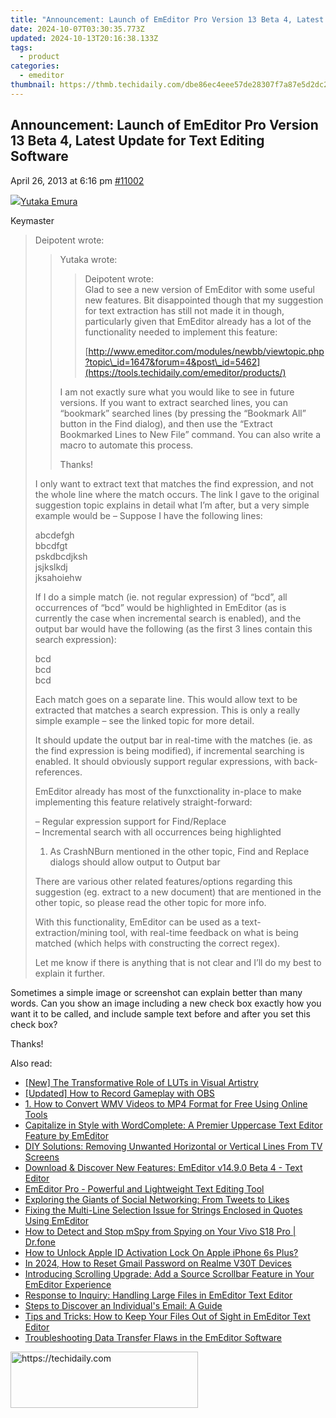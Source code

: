 ```yaml
---
title: "Announcement: Launch of EmEditor Pro Version 13 Beta 4, Latest Update for Text Editing Software"
date: 2024-10-07T03:30:35.773Z
updated: 2024-10-13T20:16:38.133Z
tags:
  - product
categories:
  - emeditor
thumbnail: https://thmb.techidaily.com/dbe86ec4eee57de28307f7a87e5d2dc26b222d4d704a45568094d723e05d6df4.jpg
---
```


## Announcement: Launch of EmEditor Pro Version 13 Beta 4, Latest Update for Text Editing Software

April 26, 2013 at 6:16 pm [#11002](https://tools.techidaily.com/emeditor/products/) 

[![](https://secure.gravatar.com/avatar/a0a6377144ed3636f985d87303f65ed2?s=80&d=identicon&r=g)Yutaka Emura](https://www.emeditor.com/forums/users/yemura/ "View Yutaka Emura's profile")

Keymaster

> Deipotent wrote:
> 
>> Yutaka wrote:
>> 
>>> Deipotent wrote:  
>>> Glad to see a new version of EmEditor with some useful new features. Bit disappointed though that my suggestion for text extraction has still not made it in though, particularly given that EmEditor already has a lot of the functionality needed to implement this feature:
>>> 
>>> [http://www.emeditor.com/modules/newbb/viewtopic.php?topic\_id=1647&forum=4&post\_id=5462](https://tools.techidaily.com/emeditor/products/)
>> 
>> I am not exactly sure what you would like to see in future versions. If you want to extract searched lines, you can “bookmark” searched lines (by pressing the “Bookmark All” button in the Find dialog), and then use the “Extract Bookmarked Lines to New File” command. You can also write a macro to automate this process.
>> 
>> Thanks!
> 
> I only want to extract text that matches the find expression, and not the whole line where the match occurs. The link I gave to the original suggestion topic explains in detail what I’m after, but a very simple example would be – Suppose I have the following lines:
> 
> abcdefgh  
> bbcdfgt  
> pskdbcdjksh  
> jsjkslkdj  
> jksahoiehw
> 
> If I do a simple match (ie. not regular expression) of “bcd”, all occurrences of “bcd” would be highlighted in EmEditor (as is currently the case when incremental search is enabled), and the output bar would have the following (as the first 3 lines contain this search expression):
> 
> bcd  
> bcd  
> bcd
> 
> Each match goes on a separate line. This would allow text to be extracted that matches a search expression. This is only a really simple example – see the linked topic for more detail.
> 
> It should update the output bar in real-time with the matches (ie. as the find expression is being modified), if incremental searching is enabled. It should obviously support regular expressions, with back-references.
> 
> EmEditor already has most of the funxctionality in-place to make implementing this feature relatively straight-forward:
> 
> – Regular expression support for Find/Replace  
> – Incremental search with all occurrences being highlighted
> 
> 1) As CrashNBurn mentioned in the other topic, Find and Replace dialogs should allow output to Output bar
> 
> There are various other related features/options regarding this suggestion (eg. extract to a new document) that are mentioned in the other topic, so please read the other topic for more info.
> 
> With this functionality, EmEditor can be used as a text-extraction/mining tool, with real-time feedback on what is being matched (which helps with constructing the correct regex).
> 
> Let me know if there is anything that is not clear and I’ll do my best to explain it further.

 Sometimes a simple image or screenshot can explain better than many words. Can you show an image including a new check box exactly how you want it to be called, and include sample text before and after you set this check box?

 Thanks!

<ins class="adsbygoogle"
     style="display:block"
     data-ad-format="autorelaxed"
     data-ad-client="ca-pub-7571918770474297"
     data-ad-slot="1223367746"></ins>

<ins class="adsbygoogle"
     style="display:block"
     data-ad-client="ca-pub-7571918770474297"
     data-ad-slot="8358498916"
     data-ad-format="auto"
     data-full-width-responsive="true"></ins>

<span class="atpl-alsoreadstyle">Also read:</span>
<div><ul>
<li><a href="https://fox-http.techidaily.com/new-the-transformative-role-of-luts-in-visual-artistry/"><u>[New] The Transformative Role of LUTs in Visual Artistry</u></a></li>
<li><a href="https://screen-activity-recording.techidaily.com/updated-how-to-record-gameplay-with-obs/"><u>[Updated] How to Record Gameplay with OBS</u></a></li>
<li><a href="https://eaxpv-info.techidaily.com/1-how-to-convert-wmv-videos-to-mp4-format-for-free-using-online-tools/"><u>1. How to Convert WMV Videos to MP4 Format for Free Using Online Tools</u></a></li>
<li><a href="https://win-workspace.techidaily.com/capitalize-in-style-with-wordcomplete-a-premier-uppercase-text-editor-feature-by-emeditor/"><u>Capitalize in Style with WordComplete: A Premier Uppercase Text Editor Feature by EmEditor</u></a></li>
<li><a href="https://techtrends.techidaily.com/diy-solutions-removing-unwanted-horizontal-or-vertical-lines-from-tv-screens/"><u>DIY Solutions: Removing Unwanted Horizontal or Vertical Lines From TV Screens</u></a></li>
<li><a href="https://win-workspace.techidaily.com/download-and-discover-new-features-emeditor-v1490-beta-4-text-editor/"><u>Download & Discover New Features: EmEditor v14.9.0 Beta 4 - Text Editor</u></a></li>
<li><a href="https://win-workspace.techidaily.com/emeditor-pro-powerful-and-lightweight-text-editing-tool/"><u>EmEditor Pro - Powerful and Lightweight Text Editing Tool</u></a></li>
<li><a href="https://win-forum.techidaily.com/exploring-the-giants-of-social-networking-from-tweets-to-likes/"><u>Exploring the Giants of Social Networking: From Tweets to Likes</u></a></li>
<li><a href="https://win-workspace.techidaily.com/fixing-the-multi-line-selection-issue-for-strings-enclosed-in-quotes-using-emeditor/"><u>Fixing the Multi-Line Selection Issue for Strings Enclosed in Quotes Using EmEditor</u></a></li>
<li><a href="https://location-social.techidaily.com/how-to-detect-and-stop-mspy-from-spying-on-your-vivo-s18-pro-drfone-by-drfone-virtual-android/"><u>How to Detect and Stop mSpy from Spying on Your Vivo S18 Pro | Dr.fone</u></a></li>
<li><a href="https://activate-lock.techidaily.com/how-to-unlock-apple-id-activation-lock-on-apple-iphone-6s-plus-by-drfone-ios/"><u>How to Unlock Apple ID Activation Lock On Apple iPhone 6s Plus?</u></a></li>
<li><a href="https://easy-unlock-android.techidaily.com/in-2024-how-to-reset-gmail-password-on-realme-v30t-devices-by-drfone-android/"><u>In 2024, How to Reset Gmail Password on Realme V30T Devices</u></a></li>
<li><a href="https://win-workspace.techidaily.com/introducing-scrolling-upgrade-add-a-source-scrollbar-feature-in-your-emeditor-experience/"><u>Introducing Scrolling Upgrade: Add a Source Scrollbar Feature in Your EmEditor Experience</u></a></li>
<li><a href="https://win-workspace.techidaily.com/response-to-inquiry-handling-large-files-in-emeditor-text-editor/"><u>Response to Inquiry: Handling Large Files in EmEditor Text Editor</u></a></li>
<li><a href="https://techno-recovery.techidaily.com/steps-to-discover-an-individuals-email-a-guide/"><u>Steps to Discover an Individual's Email: A Guide</u></a></li>
<li><a href="https://win-workspace.techidaily.com/tips-and-tricks-how-to-keep-your-files-out-of-sight-in-emeditor-text-editor/"><u>Tips and Tricks: How to Keep Your Files Out of Sight in EmEditor Text Editor</u></a></li>
<li><a href="https://win-workspace.techidaily.com/troubleshooting-data-transfer-flaws-in-the-emeditor-software/"><u>Troubleshooting Data Transfer Flaws in the EmEditor Software</u></a></li>
</ul></div>

<!-- affiliate ads begin -->
<a href="https://aligracehair.sjv.io/c/5597632/1886069/19272" target="_top" id="1886069">
  <img src="//a.impactradius-go.com/display-ad/19272-1886069" border="0" alt="https://techidaily.com" width="300" height="90"/>
</a>
<img height="0" width="0" src="https://aligracehair.sjv.io/i/5597632/1886069/19272" style="position:absolute;visibility:hidden;" border="0" />
<!-- affiliate ads end -->

